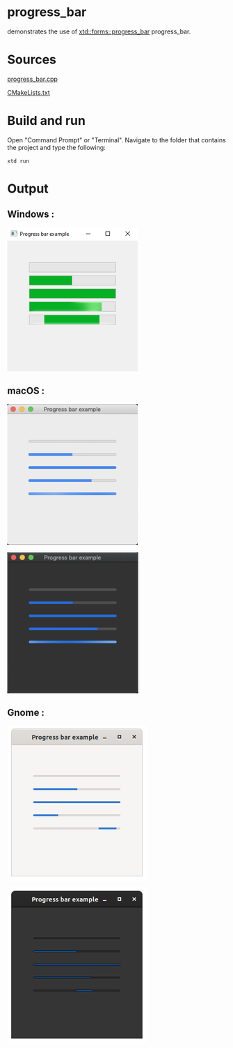 # progress_bar

demonstrates the use of [xtd::forms::progress_bar](../../../xtd.forms/include/xtd/forms/progress_bar.hpp) progress_bar.

# Sources

[progress_bar.cpp](progress_bar.cpp)

[CMakeLists.txt](CMakeLists.txt)

# Build and run

Open "Command Prompt" or "Terminal". Navigate to the folder that contains the project and type the following:

```shell
xtd run
```

# Output

## Windows :

![Screenshot](../../../docs/pictures/examples/progress_bar_w.png)

## macOS :

![Screenshot](../../../docs/pictures/examples/progress_bar_m.png)

![Screenshot](../../../docs/pictures/examples/progress_bar_md.png)

## Gnome :

![Screenshot](../../../docs/pictures/examples/progress_bar_g.png)

![Screenshot](../../../docs/pictures/examples/progress_bar_gd.png)
